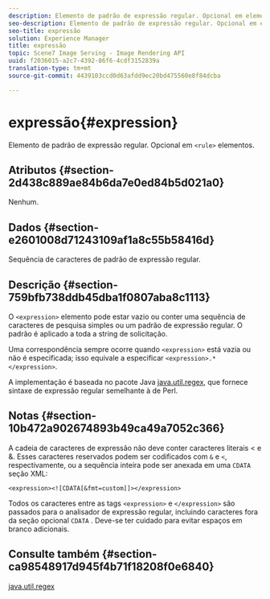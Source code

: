 ```yaml
---
description: Elemento de padrão de expressão regular. Opcional em elementos <rule>.
seo-description: Elemento de padrão de expressão regular. Opcional em elementos <rule>.
seo-title: expressão
solution: Experience Manager
title: expressão
topic: Scene7 Image Serving - Image Rendering API
uuid: f2036015-a2c7-4392-86f6-4cdf3152839a
translation-type: tm+mt
source-git-commit: 4439103ccd0d63afdd9ec20bd475560e8f84dcba

---
```



# expressão{#expression}

Elemento de padrão de expressão regular. Opcional em `<rule>` elementos.

## Atributos {#section-2d438c889ae84b6da7e0ed84b5d021a0}

Nenhum.

## Dados {#section-e2601008d71243109af1a8c55b58416d}

Sequência de caracteres de padrão de expressão regular.

## Descrição {#section-759bfb738ddb45dba1f0807aba8c1113}

O `<expression>` elemento pode estar vazio ou conter uma sequência de caracteres de pesquisa simples ou um padrão de expressão regular. O padrão é aplicado a toda a string de solicitação.

Uma correspondência sempre ocorre quando `<expression>` está vazia ou não é especificada; isso equivale a especificar `<expression>.*</expression>`.

A implementação é baseada no pacote Java [java.util.regex](https://www2.cs.duke.edu/csed/java/jdk1.4.2/docs/api/), que fornece sintaxe de expressão regular semelhante à de Perl.

## Notas {#section-10b472a902674893b49ca49a7052c366}

A cadeia de caracteres de expressão não deve conter caracteres literais &lt; e &amp;. Esses caracteres reservados podem ser codificados com `&` e `<`, respectivamente, ou a sequência inteira pode ser anexada em uma `CDATA` seção XML:

`<expression><![CDATA[&fmt=custom]]></expression>`

Todos os caracteres entre as tags `<expression>` e `</expression>` são passados para o analisador de expressão regular, incluindo caracteres fora da seção opcional `CDATA` . Deve-se ter cuidado para evitar espaços em branco adicionais.

## Consulte também {#section-ca98548917d945f4b71f18208f0e6840}

[java.util.regex](https://www2.cs.duke.edu/csed/java/jdk1.4.2/docs/api/)

